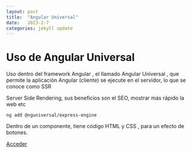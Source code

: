 ```yaml
---
layout: post
title:  "Angular Universal"
date:   2023-2-7
categories: jekyll update
---
```




# Uso de Angular Universal

Uso dentro del framework Angular , el llamado Angular Universal , que permite la aplicación Angular (cliente) se ejecute en el servidor, lo que se conoce como SSR

Server Side Rendering, sus beneficios son el SEO, mostrar más rápido la web etc

~~~~
ng add @nguniversal/express-engine
~~~~

Dentro de un componente, tiene código HTML y CSS , para un efecto de botones.


<a href="https://angularuniversal.netlify.app/">Acceder</a>


